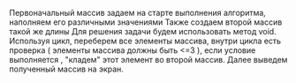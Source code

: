 Первоначальный массив задаем на старте выполнения алгоритма, наполняем его различными значениями
Также создаем второй массив такой же длины
Для решения задачи будем использовать метод void. Используя цикл, переберем все элементы массива,
внутри цикла есть проверка ( элементы массива должны быть <=3 ), если условие выполняется , 
"кладем" этот элемент во второй массив. Далее выведем полученный массив на экран.